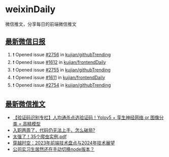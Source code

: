 # weixinDaily
微信推文，分享每日的前端微信推文

## [最新微信日报](https://github.com/kujian/weixinDaily/issues)

<!--START_SECTION:activity-->
1. ❗ Opened issue [#2756](https://github.com/kujian/githubTrending/issues/2756) in [kujian/githubTrending](https://github.com/kujian/githubTrending)
2. ❗ Opened issue [#1612](https://github.com/kujian/frontendDaily/issues/1612) in [kujian/frontendDaily](https://github.com/kujian/frontendDaily)
3. ❗ Opened issue [#2755](https://github.com/kujian/githubTrending/issues/2755) in [kujian/githubTrending](https://github.com/kujian/githubTrending)
4. ❗ Opened issue [#1611](https://github.com/kujian/frontendDaily/issues/1611) in [kujian/frontendDaily](https://github.com/kujian/frontendDaily)
5. ❗ Opened issue [#2754](https://github.com/kujian/githubTrending/issues/2754) in [kujian/githubTrending](https://github.com/kujian/githubTrending)
<!--END_SECTION:activity-->


## [最新微信推文](https://weixin.qdkfweb.cn/)

<!-- BLOG-POST-LIST:START -->
- [【验证码识别专栏】人均通杀点选验证码！Yolov5 + 孪生神经网络 or 图像分类 = 高精模型](https://weixin.qdkfweb.cn/39809.html)
- [入职两周了，代码仍无法上手，怎么破局?](https://weixin.qdkfweb.cn/39804.html)
- [太强了！35个爬虫实例.pdf](https://weixin.qdkfweb.cn/39812.html)
- [穿越时空：2023年前端技术盘点与2024年技术展望](https://weixin.qdkfweb.cn/39811.html)
- [公司实习生居然还在手动切换node版本？](https://weixin.qdkfweb.cn/39810.html)
<!-- BLOG-POST-LIST:END -->